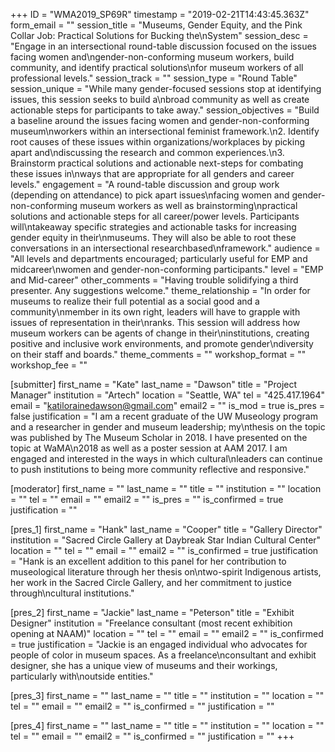 +++
ID = "WMA2019_SP69R"
timestamp = "2019-02-21T14:43:45.363Z"
form_email = ""
session_title = "Museums, Gender Equity, and the Pink Collar Job: Practical Solutions for Bucking the\nSystem"
session_desc = "Engage in an intersectional round-table discussion focused on the issues facing women and\ngender-non-conforming museum workers, build community, and identify practical solutions\nfor museum workers of all professional levels."
session_track = ""
session_type = "Round Table"
session_unique = "While many gender-focused sessions stop at identifying issues, this session seeks to build a\nbroad community as well as create actionable steps for participants to take away."
session_objectives = "Build a baseline around the issues facing women and gender-non-conforming museum\nworkers within an intersectional feminist framework.\n2. Identify root causes of these issues within organizations/workplaces by picking apart and\ndiscussing the research and common experiences.\n3. Brainstorm practical solutions and actionable next-steps for combating these issues in\nways that are appropriate for all genders and career levels."
engagement = "A round-table discussion and group work (depending on attendance) to pick apart issues\nfacing women and gender-non-conforming museum workers as well as brainstorming\npractical solutions and actionable steps for all career/power levels. Participants will\ntakeaway specific strategies and actionable tasks for increasing gender equity in their\nmuseums. They will also be able to root these conversations in an intersectional researchbased\nframework."
audience = "All levels and departments encouraged; particularly useful for EMP and midcareer\nwomen and gender-non-conforming participants."
level = "EMP and Mid-career"
other_comments = "Having trouble solidifying a third presenter. Any suggestions welcome."
theme_relationship = "In order for museums to realize their full potential as a social good and a community\nmember in its own right, leaders will have to grapple with issues of representation in their\nranks. This session will address how museum workers can be agents of change in their\ninstitutions, creating positive and inclusive work environments, and promote gender\ndiversity on their staff and boards."
theme_comments = ""
workshop_format = ""
workshop_fee = ""

[submitter]
first_name = "Kate"
last_name = "Dawson"
title = "Project Manager"
institution = "Artech"
location = "Seattle, WA"
tel = "425.417.1964"
email = "katilorainedawson@gmail.com"
email2 = ""
is_mod = true
is_pres = false
justification = "I am a recent graduate of the UW Museology program and a researcher in gender and museum leadership; my\nthesis on the topic was published by The Museum Scholar in 2018. I have presented on the topic at WaMA\n2018 as well as a poster session at AAM 2017. I am engaged and interested in the ways in which cultural\nleaders can continue to push institutions to being more community reflective and responsive."

[moderator]
first_name = ""
last_name = ""
title = ""
institution = ""
location = ""
tel = ""
email = ""
email2 = ""
is_pres = ""
is_confirmed = true
justification = ""

[pres_1]
first_name = "Hank"
last_name = "Cooper"
title = "Gallery Director"
institution = "Sacred Circle Gallery at Daybreak Star Indian Cultural Center"
location = ""
tel = ""
email = ""
email2 = ""
is_confirmed = true
justification = "Hank is an excellent addition to this panel for her contribution to museological literature through her thesis on\ntwo-spirit Indigenous artists, her work in the Sacred Circle Gallery, and her commitment to justice through\ncultural institutions."

[pres_2]
first_name = "Jackie"
last_name = "Peterson"
title = "Exhibit Designer"
institution = "Freelance consultant (most recent exhibition opening at NAAM)"
location = ""
tel = ""
email = ""
email2 = ""
is_confirmed = true
justification = "Jackie is an engaged individual who advocates for people of color in museum spaces. As a freelance\nconsultant and exhibit designer, she has a unique view of museums and their workings, particularly with\noutside entities."

[pres_3]
first_name = ""
last_name = ""
title = ""
institution = ""
location = ""
tel = ""
email = ""
email2 = ""
is_confirmed = ""
justification = ""

[pres_4]
first_name = ""
last_name = ""
title = ""
institution = ""
location = ""
tel = ""
email = ""
email2 = ""
is_confirmed = ""
justification = ""
+++
